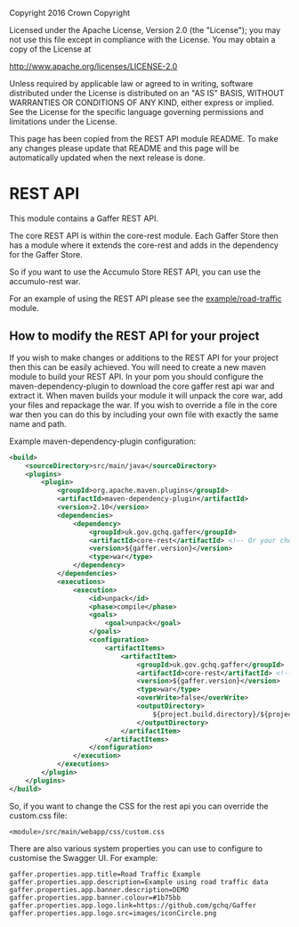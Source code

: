 Copyright 2016 Crown Copyright

Licensed under the Apache License, Version 2.0 (the "License");
you may not use this file except in compliance with the License.
You may obtain a copy of the License at

  http://www.apache.org/licenses/LICENSE-2.0

Unless required by applicable law or agreed to in writing, software
distributed under the License is distributed on an "AS IS" BASIS,
WITHOUT WARRANTIES OR CONDITIONS OF ANY KIND, either express or implied.
See the License for the specific language governing permissions and
limitations under the License.

This page has been copied from the REST API module README. To make any changes please update that README and this page will be automatically updated when the next release is done.


REST API
==========
This module contains a Gaffer REST API.

The core REST API is within the core-rest module. 
Each Gaffer Store then has a module where it extends the core-rest and adds in the dependency for the Gaffer Store.

So if you want to use the Accumulo Store REST API, you can use the accumulo-rest war.

For an example of using the REST API please see the [example/road-traffic](https://gchq.github.io/gaffer-doc/components/example/road-traffic.html) module.

## How to modify the REST API for your project

If you wish to make changes or additions to the REST API for your project then this can be easily achieved.
You will need to create a new maven module to build your REST API.
In your pom you should configure the maven-dependency-plugin to download the core gaffer rest api war and extract it.
When maven builds your module it will unpack the core war, add your files and repackage the war.
If you wish to override a file in the core war then you can do this by including your own file with exactly the same name and path.

Example maven-dependency-plugin configuration:
```xml
<build>
    <sourceDirectory>src/main/java</sourceDirectory>
    <plugins>
        <plugin>
            <groupId>org.apache.maven.plugins</groupId>
            <artifactId>maven-dependency-plugin</artifactId>
            <version>2.10</version>
            <dependencies>
                <dependency>
                    <groupId>uk.gov.gchq.gaffer</groupId>
                    <artifactId>core-rest</artifactId> <!-- Or your chosen store, e.g 'accumulo-rest' -->
                    <version>${gaffer.version}</version>
                    <type>war</type>
                </dependency>
            </dependencies>
            <executions>
                <execution>
                    <id>unpack</id>
                    <phase>compile</phase>
                    <goals>
                        <goal>unpack</goal>
                    </goals>
                    <configuration>
                        <artifactItems>
                            <artifactItem>
                                <groupId>uk.gov.gchq.gaffer</groupId>
                                <artifactId>core-rest</artifactId> <!-- Or your chosen store, e.g 'accumulo-rest' -->
                                <version>${gaffer.version}</version>
                                <type>war</type>
                                <overWrite>false</overWrite>
                                <outputDirectory>
                                    ${project.build.directory}/${project.artifactId}-${project.version}
                                </outputDirectory>
                            </artifactItem>
                        </artifactItems>
                    </configuration>
                </execution>
            </executions>
        </plugin>
    </plugins>
</build>
```

So, if you want to change the CSS for the rest api you can override the custom.css file:
```
<module>/src/main/webapp/css/custom.css
```

There are also various system properties you can use to configure to customise the Swagger UI.
For example:
```
gaffer.properties.app.title=Road Traffic Example
gaffer.properties.app.description=Example using road traffic data
gaffer.properties.app.banner.description=DEMO
gaffer.properties.app.banner.colour=#1b75bb
gaffer.properties.app.logo.link=https://github.com/gchq/Gaffer
gaffer.properties.app.logo.src=images/iconCircle.png
```